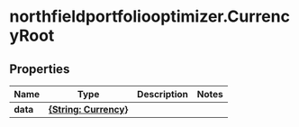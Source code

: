# northfieldportfoliooptimizer.CurrencyRoot

## Properties

Name | Type | Description | Notes
------------ | ------------- | ------------- | -------------
**data** | [**{String: Currency}**](Currency.md) |  | 


